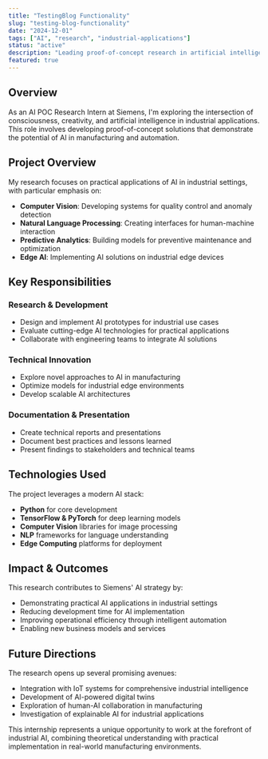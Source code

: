 ```yaml
---
title: "TestingBlog Functionality"
slug: "testing-blog-functionality"
date: "2024-12-01"
tags: ["AI", "research", "industrial-applications"]
status: "active"
description: "Leading proof-of-concept research in artificial intelligence applications for industrial automation and smart manufacturing."
featured: true
---
```


## Overview

As an AI POC Research Intern at Siemens, I'm exploring the intersection of consciousness, creativity, and artificial intelligence in industrial applications. This role involves developing proof-of-concept solutions that demonstrate the potential of AI in manufacturing and automation.

## Project Overview

My research focuses on practical applications of AI in industrial settings, with particular emphasis on:

- **Computer Vision**: Developing systems for quality control and anomaly detection
- **Natural Language Processing**: Creating interfaces for human-machine interaction
- **Predictive Analytics**: Building models for preventive maintenance and optimization
- **Edge AI**: Implementing AI solutions on industrial edge devices

## Key Responsibilities

### Research & Development
- Design and implement AI prototypes for industrial use cases
- Evaluate cutting-edge AI technologies for practical applications
- Collaborate with engineering teams to integrate AI solutions

### Technical Innovation
- Explore novel approaches to AI in manufacturing
- Optimize models for industrial edge environments
- Develop scalable AI architectures

### Documentation & Presentation
- Create technical reports and presentations
- Document best practices and lessons learned
- Present findings to stakeholders and technical teams

## Technologies Used

The project leverages a modern AI stack:
- **Python** for core development
- **TensorFlow & PyTorch** for deep learning models
- **Computer Vision** libraries for image processing
- **NLP** frameworks for language understanding
- **Edge Computing** platforms for deployment

## Impact & Outcomes

This research contributes to Siemens' AI strategy by:
- Demonstrating practical AI applications in industrial settings
- Reducing development time for AI implementation
- Improving operational efficiency through intelligent automation
- Enabling new business models and services

## Future Directions

The research opens up several promising avenues:
- Integration with IoT systems for comprehensive industrial intelligence
- Development of AI-powered digital twins
- Exploration of human-AI collaboration in manufacturing
- Investigation of explainable AI for industrial applications

This internship represents a unique opportunity to work at the forefront of industrial AI, combining theoretical understanding with practical implementation in real-world manufacturing environments.